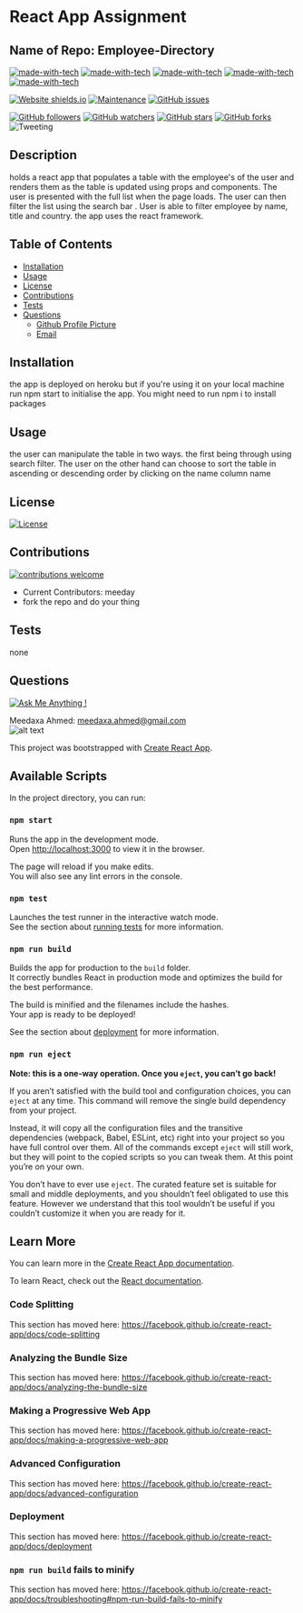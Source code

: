  # **React App Assignment**

  ## Name of Repo: Employee-Directory
  [![made-with-tech](https://img.shields.io/badge/Made%20with-HTML-1f425f.svg)](https://shields.io/)
 [![made-with-tech](https://img.shields.io/badge/Made%20with-JavaScript-1f425f.svg)](https://shields.io/)
 [![made-with-tech](https://img.shields.io/badge/Made%20with-CSS-1f425f.svg)](https://shields.io/)
 [![made-with-tech](https://img.shields.io/badge/Made%20with-Node-1f425f.svg)](https://shields.io/)
 [![made-with-tech](https://img.shields.io/badge/Made%20with-Other-1f425f.svg)](https://shields.io/)
 
  [![Website shields.io](https://img.shields.io/website-up-down-green-red/http/shields.io.svg)](http://shields.io/) [![Maintenance](https://img.shields.io/badge/Maintained%3F-yes-green.svg)](https://shields.io/)
  [![GitHub issues](https://img.shields.io/github/issues/meeday/Employee-Directory.svg)](https://GitHub.com/meeday/Employee-Directory/issues/)

  [![GitHub followers](https://img.shields.io/github/followers/meeday.svg?style=social&label=Follow&maxAge=2592000)](https://github.com/meeday?tab=followers)
  [![GitHub watchers](https://img.shields.io/github/watchers/meeday/Employee-Directory.svg?style=social&label=Watch&maxAge=2592000)](https://GitHub.com/meeday/Employee-Directory/watchers/)
  [![GitHub stars](https://img.shields.io/github/stars/meeday/Employee-Directory.svg?style=social&label=Star&maxAge=2592000)](https://GitHub.com/meeday/Employee-Directory/stargazers/)
  [![GitHub forks](https://img.shields.io/github/forks/meeday/Employee-Directory.svg?style=social&label=Fork&maxAge=2592000)](https://GitHub.com/meeday/Employee-Directory/network/)
  ![Tweeting](https://img.shields.io/twitter/url/http/shields.io.svg?style=social)

  ## __Description__
  holds a react app that populates a table with the employee's of the user and renders them as the table is updated using props and components. The user is presented with the full list when the page loads. The user can then filter the list using the search bar . User is able to filter employee by name, title and country. the app uses the react framework.
  
  ## __Table of Contents__
  * [Installation](#installation)
  * [Usage](#usage)
  * [License](#license)
  * [Contributions](#contributions)
  * [Tests](#tests)
  * [Questions](#questions)
    *   [Github Profile Picture](#githubprofile)
    *   [Email](#email)

  ## __Installation__
  the app is deployed on heroku but if you're using it on your local machine run npm start to initialise the app. You might need to run npm i to install packages
  
  ## __Usage__
  the user can manipulate the table in two ways. the first being through using search filter. The user on the other hand can choose to sort the table in ascending or descending order by clicking on the name column name  
  
  ## __License__
  [![License](https://img.shields.io/badge/License-None-Red.svg)](http://shields.io/) 
  
  ## __Contributions__
  [![contributions welcome](https://img.shields.io/badge/contributions-welcome-brightgreen.svg?style=flat)](https://github.com/dwyl/esta/issues)
  - Current Contributors: meeday
  - fork the repo and do your thing
  
  ## __Tests__
  none

  ## __Questions__

  [![Ask Me Anything !](https://img.shields.io/badge/Ask%20me-anything-1abc9c.svg)](https://GitHub.com"/meeday)

 Meedaxa Ahmed:    meedaxa.ahmed@gmail.com  
 ![alt text](https://avatars3.githubusercontent.com/u/59993824?v=4 "Profile pic")     
  


























This project was bootstrapped with [Create React App](https://github.com/facebook/create-react-app).

## Available Scripts

In the project directory, you can run:

### `npm start`

Runs the app in the development mode.<br />
Open [http://localhost:3000](http://localhost:3000) to view it in the browser.

The page will reload if you make edits.<br />
You will also see any lint errors in the console.

### `npm test`

Launches the test runner in the interactive watch mode.<br />
See the section about [running tests](https://facebook.github.io/create-react-app/docs/running-tests) for more information.

### `npm run build`

Builds the app for production to the `build` folder.<br />
It correctly bundles React in production mode and optimizes the build for the best performance.

The build is minified and the filenames include the hashes.<br />
Your app is ready to be deployed!

See the section about [deployment](https://facebook.github.io/create-react-app/docs/deployment) for more information.

### `npm run eject`

**Note: this is a one-way operation. Once you `eject`, you can’t go back!**

If you aren’t satisfied with the build tool and configuration choices, you can `eject` at any time. This command will remove the single build dependency from your project.

Instead, it will copy all the configuration files and the transitive dependencies (webpack, Babel, ESLint, etc) right into your project so you have full control over them. All of the commands except `eject` will still work, but they will point to the copied scripts so you can tweak them. At this point you’re on your own.

You don’t have to ever use `eject`. The curated feature set is suitable for small and middle deployments, and you shouldn’t feel obligated to use this feature. However we understand that this tool wouldn’t be useful if you couldn’t customize it when you are ready for it.

## Learn More

You can learn more in the [Create React App documentation](https://facebook.github.io/create-react-app/docs/getting-started).

To learn React, check out the [React documentation](https://reactjs.org/).

### Code Splitting

This section has moved here: https://facebook.github.io/create-react-app/docs/code-splitting

### Analyzing the Bundle Size

This section has moved here: https://facebook.github.io/create-react-app/docs/analyzing-the-bundle-size

### Making a Progressive Web App

This section has moved here: https://facebook.github.io/create-react-app/docs/making-a-progressive-web-app

### Advanced Configuration

This section has moved here: https://facebook.github.io/create-react-app/docs/advanced-configuration

### Deployment

This section has moved here: https://facebook.github.io/create-react-app/docs/deployment

### `npm run build` fails to minify

This section has moved here: https://facebook.github.io/create-react-app/docs/troubleshooting#npm-run-build-fails-to-minify
